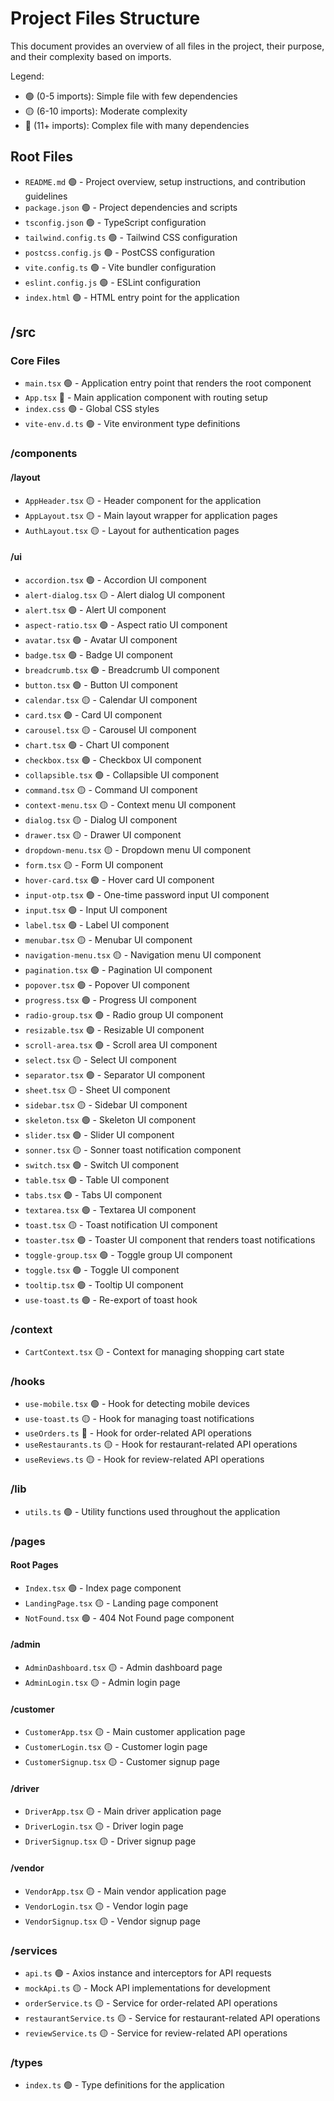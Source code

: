 
# Project Files Structure

This document provides an overview of all files in the project, their purpose, and their complexity based on imports.

Legend:
- 🟢 (0-5 imports): Simple file with few dependencies
- 🟡 (6-10 imports): Moderate complexity
- 🔴 (11+ imports): Complex file with many dependencies

## Root Files

- `README.md` 🟢 - Project overview, setup instructions, and contribution guidelines
- `package.json` 🟢 - Project dependencies and scripts
- `tsconfig.json` 🟢 - TypeScript configuration
- `tailwind.config.ts` 🟢 - Tailwind CSS configuration
- `postcss.config.js` 🟢 - PostCSS configuration
- `vite.config.ts` 🟢 - Vite bundler configuration
- `eslint.config.js` 🟢 - ESLint configuration
- `index.html` 🟢 - HTML entry point for the application

## /src

### Core Files

- `main.tsx` 🟢 - Application entry point that renders the root component
- `App.tsx` 🔴 - Main application component with routing setup
- `index.css` 🟢 - Global CSS styles
- `vite-env.d.ts` 🟢 - Vite environment type definitions

### /components

#### /layout
- `AppHeader.tsx` 🟡 - Header component for the application
- `AppLayout.tsx` 🟡 - Main layout wrapper for application pages
- `AuthLayout.tsx` 🟡 - Layout for authentication pages

#### /ui
- `accordion.tsx` 🟢 - Accordion UI component
- `alert-dialog.tsx` 🟡 - Alert dialog UI component
- `alert.tsx` 🟢 - Alert UI component
- `aspect-ratio.tsx` 🟢 - Aspect ratio UI component
- `avatar.tsx` 🟢 - Avatar UI component
- `badge.tsx` 🟢 - Badge UI component
- `breadcrumb.tsx` 🟢 - Breadcrumb UI component
- `button.tsx` 🟢 - Button UI component
- `calendar.tsx` 🟡 - Calendar UI component
- `card.tsx` 🟢 - Card UI component
- `carousel.tsx` 🟡 - Carousel UI component
- `chart.tsx` 🟢 - Chart UI component
- `checkbox.tsx` 🟢 - Checkbox UI component
- `collapsible.tsx` 🟢 - Collapsible UI component
- `command.tsx` 🟡 - Command UI component
- `context-menu.tsx` 🟡 - Context menu UI component
- `dialog.tsx` 🟡 - Dialog UI component
- `drawer.tsx` 🟡 - Drawer UI component
- `dropdown-menu.tsx` 🟡 - Dropdown menu UI component
- `form.tsx` 🟡 - Form UI component
- `hover-card.tsx` 🟢 - Hover card UI component
- `input-otp.tsx` 🟢 - One-time password input UI component
- `input.tsx` 🟢 - Input UI component
- `label.tsx` 🟢 - Label UI component
- `menubar.tsx` 🟡 - Menubar UI component
- `navigation-menu.tsx` 🟡 - Navigation menu UI component
- `pagination.tsx` 🟢 - Pagination UI component
- `popover.tsx` 🟢 - Popover UI component
- `progress.tsx` 🟢 - Progress UI component
- `radio-group.tsx` 🟢 - Radio group UI component
- `resizable.tsx` 🟢 - Resizable UI component
- `scroll-area.tsx` 🟢 - Scroll area UI component
- `select.tsx` 🟡 - Select UI component
- `separator.tsx` 🟢 - Separator UI component
- `sheet.tsx` 🟡 - Sheet UI component
- `sidebar.tsx` 🟡 - Sidebar UI component
- `skeleton.tsx` 🟢 - Skeleton UI component
- `slider.tsx` 🟢 - Slider UI component
- `sonner.tsx` 🟡 - Sonner toast notification component
- `switch.tsx` 🟢 - Switch UI component
- `table.tsx` 🟢 - Table UI component
- `tabs.tsx` 🟢 - Tabs UI component
- `textarea.tsx` 🟢 - Textarea UI component
- `toast.tsx` 🟡 - Toast notification UI component
- `toaster.tsx` 🟢 - Toaster UI component that renders toast notifications
- `toggle-group.tsx` 🟢 - Toggle group UI component
- `toggle.tsx` 🟢 - Toggle UI component
- `tooltip.tsx` 🟢 - Tooltip UI component
- `use-toast.ts` 🟢 - Re-export of toast hook

### /context
- `CartContext.tsx` 🟡 - Context for managing shopping cart state

### /hooks
- `use-mobile.tsx` 🟢 - Hook for detecting mobile devices
- `use-toast.ts` 🟡 - Hook for managing toast notifications
- `useOrders.ts` 🔴 - Hook for order-related API operations
- `useRestaurants.ts` 🟡 - Hook for restaurant-related API operations
- `useReviews.ts` 🟡 - Hook for review-related API operations

### /lib
- `utils.ts` 🟢 - Utility functions used throughout the application

### /pages

#### Root Pages
- `Index.tsx` 🟢 - Index page component
- `LandingPage.tsx` 🟡 - Landing page component
- `NotFound.tsx` 🟢 - 404 Not Found page component

#### /admin
- `AdminDashboard.tsx` 🟡 - Admin dashboard page
- `AdminLogin.tsx` 🟡 - Admin login page

#### /customer
- `CustomerApp.tsx` 🟡 - Main customer application page
- `CustomerLogin.tsx` 🟡 - Customer login page
- `CustomerSignup.tsx` 🟡 - Customer signup page

#### /driver
- `DriverApp.tsx` 🟡 - Main driver application page
- `DriverLogin.tsx` 🟡 - Driver login page
- `DriverSignup.tsx` 🟡 - Driver signup page

#### /vendor
- `VendorApp.tsx` 🟡 - Main vendor application page
- `VendorLogin.tsx` 🟡 - Vendor login page
- `VendorSignup.tsx` 🟡 - Vendor signup page

### /services
- `api.ts` 🟢 - Axios instance and interceptors for API requests
- `mockApi.ts` 🟡 - Mock API implementations for development
- `orderService.ts` 🟡 - Service for order-related API operations
- `restaurantService.ts` 🟡 - Service for restaurant-related API operations
- `reviewService.ts` 🟡 - Service for review-related API operations

### /types
- `index.ts` 🟢 - Type definitions for the application
